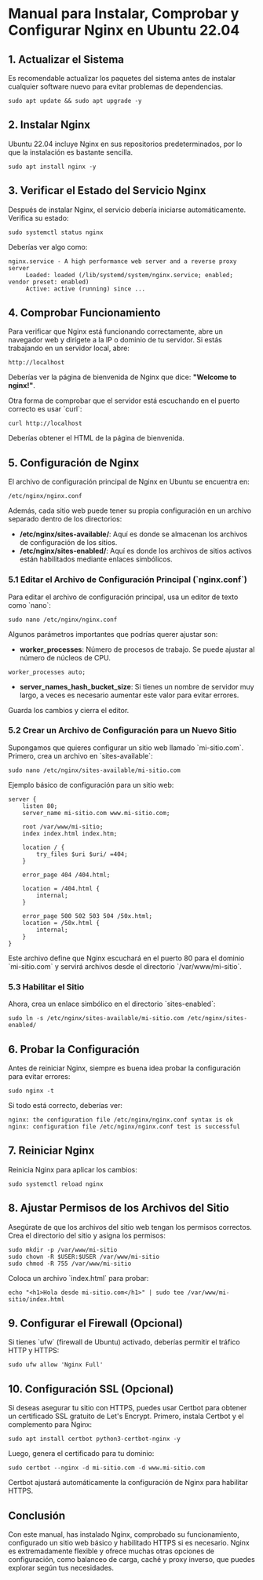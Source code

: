 
# Manual para Instalar, Comprobar y Configurar Nginx en Ubuntu 22.04

## 1. Actualizar el Sistema
Es recomendable actualizar los paquetes del sistema antes de instalar cualquier software nuevo para evitar problemas de dependencias.

```
sudo apt update && sudo apt upgrade -y
```

## 2. Instalar Nginx
Ubuntu 22.04 incluye Nginx en sus repositorios predeterminados, por lo que la instalación es bastante sencilla.

```
sudo apt install nginx -y
```

## 3. Verificar el Estado del Servicio Nginx
Después de instalar Nginx, el servicio debería iniciarse automáticamente. Verifica su estado:

```
sudo systemctl status nginx
```

Deberías ver algo como:

```
nginx.service - A high performance web server and a reverse proxy server
     Loaded: loaded (/lib/systemd/system/nginx.service; enabled; vendor preset: enabled)
     Active: active (running) since ...
```

## 4. Comprobar Funcionamiento
Para verificar que Nginx está funcionando correctamente, abre un navegador web y dirígete a la IP o dominio de tu servidor. Si estás trabajando en un servidor local, abre:

```
http://localhost
```

Deberías ver la página de bienvenida de Nginx que dice: **"Welcome to nginx!"**.

Otra forma de comprobar que el servidor está escuchando en el puerto correcto es usar \`curl\`:

```
curl http://localhost
```

Deberías obtener el HTML de la página de bienvenida.

## 5. Configuración de Nginx

El archivo de configuración principal de Nginx en Ubuntu se encuentra en:

```
/etc/nginx/nginx.conf
```

Además, cada sitio web puede tener su propia configuración en un archivo separado dentro de los directorios:

- **/etc/nginx/sites-available/**: Aquí es donde se almacenan los archivos de configuración de los sitios.
- **/etc/nginx/sites-enabled/**: Aquí es donde los archivos de sitios activos están habilitados mediante enlaces simbólicos.

### 5.1 Editar el Archivo de Configuración Principal (\`nginx.conf\`)
Para editar el archivo de configuración principal, usa un editor de texto como \`nano\`:

```
sudo nano /etc/nginx/nginx.conf
```

Algunos parámetros importantes que podrías querer ajustar son:

- **worker_processes**: Número de procesos de trabajo. Se puede ajustar al número de núcleos de CPU.

```nginx
worker_processes auto;
```

- **server_names_hash_bucket_size**: Si tienes un nombre de servidor muy largo, a veces es necesario aumentar este valor para evitar errores.

Guarda los cambios y cierra el editor.

### 5.2 Crear un Archivo de Configuración para un Nuevo Sitio

Supongamos que quieres configurar un sitio web llamado \`mi-sitio.com\`. Primero, crea un archivo en \`sites-available\`:

```
sudo nano /etc/nginx/sites-available/mi-sitio.com
```

Ejemplo básico de configuración para un sitio web:

```nginx
server {
    listen 80;
    server_name mi-sitio.com www.mi-sitio.com;

    root /var/www/mi-sitio;
    index index.html index.htm;

    location / {
        try_files $uri $uri/ =404;
    }

    error_page 404 /404.html;

    location = /404.html {
        internal;
    }

    error_page 500 502 503 504 /50x.html;
    location = /50x.html {
        internal;
    }
}
```

Este archivo define que Nginx escuchará en el puerto 80 para el dominio \`mi-sitio.com\` y servirá archivos desde el directorio \`/var/www/mi-sitio\`.

### 5.3 Habilitar el Sitio

Ahora, crea un enlace simbólico en el directorio \`sites-enabled\`:

```
sudo ln -s /etc/nginx/sites-available/mi-sitio.com /etc/nginx/sites-enabled/
```

## 6. Probar la Configuración

Antes de reiniciar Nginx, siempre es buena idea probar la configuración para evitar errores:

```
sudo nginx -t
```

Si todo está correcto, deberías ver:

```
nginx: the configuration file /etc/nginx/nginx.conf syntax is ok
nginx: configuration file /etc/nginx/nginx.conf test is successful
```

## 7. Reiniciar Nginx

Reinicia Nginx para aplicar los cambios:

```
sudo systemctl reload nginx
```

## 8. Ajustar Permisos de los Archivos del Sitio

Asegúrate de que los archivos del sitio web tengan los permisos correctos. Crea el directorio del sitio y asigna los permisos:

```
sudo mkdir -p /var/www/mi-sitio
sudo chown -R $USER:$USER /var/www/mi-sitio
sudo chmod -R 755 /var/www/mi-sitio
```

Coloca un archivo \`index.html\` para probar:

```
echo "<h1>Hola desde mi-sitio.com</h1>" | sudo tee /var/www/mi-sitio/index.html
```

## 9. Configurar el Firewall (Opcional)

Si tienes \`ufw\` (firewall de Ubuntu) activado, deberías permitir el tráfico HTTP y HTTPS:

```
sudo ufw allow 'Nginx Full'
```

## 10. Configuración SSL (Opcional)

Si deseas asegurar tu sitio con HTTPS, puedes usar Certbot para obtener un certificado SSL gratuito de Let's Encrypt. Primero, instala Certbot y el complemento para Nginx:

```
sudo apt install certbot python3-certbot-nginx -y
```

Luego, genera el certificado para tu dominio:

```
sudo certbot --nginx -d mi-sitio.com -d www.mi-sitio.com
```

Certbot ajustará automáticamente la configuración de Nginx para habilitar HTTPS.

## Conclusión

Con este manual, has instalado Nginx, comprobado su funcionamiento, configurado un sitio web básico y habilitado HTTPS si es necesario. Nginx es extremadamente flexible y ofrece muchas otras opciones de configuración, como balanceo de carga, caché y proxy inverso, que puedes explorar según tus necesidades.
